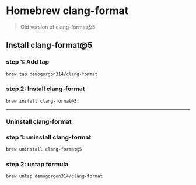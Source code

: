 # Homebrew clang-format

> Old version of clang-format@5

## Install clang-format@5

### step 1: Add tap

```bash
brew tap demogorgon314/clang-format
```

### step 2: Install clang-format

```bash
brew install clang-format@5
```

------

### Uninstall clang-format

### step 1: uninstall clang-format

```bash
brew uninstall clang-format@5
```

### step 2: untap formula

```bash
brew untap demogorgon314/clang-format
```